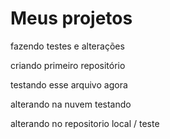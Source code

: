 # Meus projetos
 
fazendo testes e alterações

criando primeiro repositório


testando esse arquivo agora

alterando na nuvem testando

alterando no repositorio local / teste



